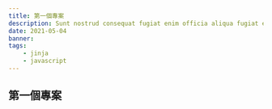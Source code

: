 ```yaml
---
title: 第一個專案
description: Sunt nostrud consequat fugiat enim officia aliqua fugiat enim ea dolore aliquip.
date: 2021-05-04
banner:
tags:
    - jinja
    - javascript
---
```


## 第一個專案
